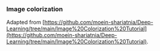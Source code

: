 ### Image colorization

Adapted from [https://github.com/moein-shariatnia/Deep-Learning/tree/main/Image%20Colorization%20Tutorial](https://github.com/moein-shariatnia/Deep-Learning/tree/main/Image%20Colorization%20Tutorial).

